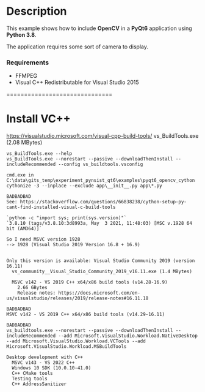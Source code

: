 # Description

This example shows how to include **OpenCV** in a **PyQt6** application
using **Python 3.8**.

The application requires some sort of camera to display.

### Requirements

- FFMPEG
- Visual C++ Redistributable for Visual Studio 2015

==============================

# Install VC++


https://visualstudio.microsoft.com/visual-cpp-build-tools/
  vs_BuildTools.exe (2.08 MBytes)

```
vs_BuildTools.exe --help
vs_BuildTools.exe --norestart --passive --downloadThenInstall --includeRecommended --config vs_buildtools.vsconfig

```

```
cmd.exe in C:\data\gits_temp\experiment_pynsist_qt6\examples\pyqt6_opencv_cython
cythonize -3 --inplace --exclude app\__init__.py app\*.py
```



```
BADBADBAD
See: https://stackoverflow.com/questions/66838238/cython-setup-py-cant-find-installed-visual-c-build-tools

`python -c "import sys; print(sys.version)"`
`3.8.10 (tags/v3.8.10:3d8993a, May  3 2021, 11:48:03) [MSC v.1928 64 bit (AMD64)]`

So I need MSVC version 1928
--> 1928 (Visual Studio 2019 Version 16.8 + 16.9)


Only this version is available: Visual Studio Community 2019 (version 16.11)
  vs_community__Visual_Studio_Community_2019_v16.11.exe (1.4 MBytes)

  MSVC v142 - VS 2019 C++ x64/x86 build tools (v14.28-16.9)
    2.66 GBytes
    Release notes: https://docs.microsoft.com/en-us/visualstudio/releases/2019/release-notes#16.11.18
```

```
BADBADBAD
MSVC v142 - VS 2019 C++ x64/x86 build tools (v14.29-16.11)
```


```
BADBADBAD
vs_buildtools.exe --norestart --passive --downloadThenInstall --includeRecommended --add Microsoft.VisualStudio.Workload.NativeDesktop --add Microsoft.VisualStudio.Workload.VCTools --add Microsoft.VisualStudio.Workload.MSBuildTools

Desktop development with C++
  MSVC v143 - VS 2022 C++
  Windows 10 SDK (10.0.10-41.0)
  C++ CMake tools
  Testing tools
  C++ AddressSanitizer
```

